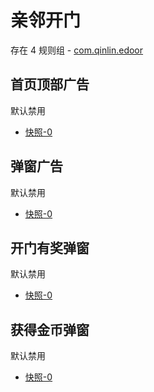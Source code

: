 # 亲邻开门

存在 4 规则组 - [com.qinlin.edoor](/src/apps/com.qinlin.edoor.ts)

## 首页顶部广告

默认禁用

- [快照-0](https://i.gkd.li/import/12707733)

## 弹窗广告

默认禁用

- [快照-0](https://i.gkd.li/import/13771774)

## 开门有奖弹窗

默认禁用

- [快照-0](https://i.gkd.li/import/12707736)

## 获得金币弹窗

默认禁用

- [快照-0](https://i.gkd.li/import/12707738)

